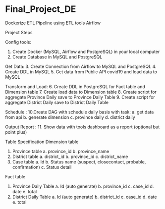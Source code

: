 # Final_Project_DE
Dockerize ETL Pipeline using ETL tools Airflow

Project Steps

Config tools:
1. Create Docker (MySQL, Airflow and PostgreSQL) in your local computer
2. Create Database in MySQL and PostgreSQL

Get Data:
3. Create Connection from Airflow to MySQL and PostgreSQL
4. Create DDL in MySQL
5. Get data from Public API covid19 and load data to MySQL

Transform and Load:
6. Create DDL in PostgreSQL for Fact table and Dimension table
7. Create load data to Dimension table
8. Create script for aggregate Province Daily save to Province Daily Table
9. Create script for aggregate District Daily save to District Daily Table

Schedule :
10.Create DAG with schedule daily basis with task:
  a. get data from api
  b. generate dimension
  c. province daily
  d. district daily

Output Report :
11. Show data with tools dashboard as a report (optional but point plus)

Table Specification
Dimension table
1. Province table
  a. province_id
  b. province_name
2. District table
  a. district_id
  b. province_id
  c. district_name
3. Case table
  a. Id
  b. Status name (suspect, closecontact, probable, confirmation)
  c. Status detail

Fact table
1. Province Daily Table
  a. Id (auto generate)
  b. province_id
  c. case_id
  d. date
  e. total
2. District Daily Table
  a. Id (auto generate)
  b. district_id
  c. case_id
  d. date
  e. total
